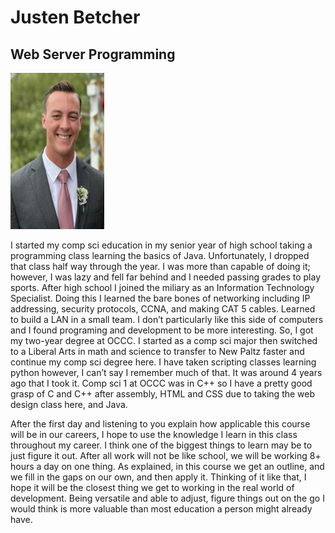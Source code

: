 # Justen Betcher
## Web Server Programming

<img src="IMG_2181.jpeg" alt="personal portait" height="250px" width="150px">

I started my comp sci education in my senior year of high school taking a programming class learning the basics of Java. Unfortunately, I dropped that class half way through the year. I was more than capable of doing it; however, I was lazy and fell far behind and I needed passing grades to play sports. After high school I joined the miliary as an Information Technology Specialist. Doing this I learned the bare bones of networking including IP addressing, security protocols, CCNA, and making CAT 5 cables. Learned to build a LAN in a small team. I don’t particularly like this side of computers and I found programing and development to be more interesting. So, I got my two-year degree at OCCC. I started as a comp sci major then switched to a Liberal Arts in math and science to transfer to New Paltz faster and continue my comp sci degree here. I have taken scripting classes learning python however, I can’t say I remember much of that. It was around 4 years ago that I took it. Comp sci 1 at OCCC was in C++ so I have a pretty good grasp of C and C++ after assembly, HTML and CSS due to taking the web design class here, and Java.

After the first day and listening to you explain how applicable this course will be in our careers, I hope to use the knowledge I learn in this class throughout my career. I think one of the biggest things to learn may be to just figure it out. After all work will not be like school, we will be working 8+ hours a day on one thing. As explained, in this course we get an outline, and we fill in the gaps on our own, and then apply it. Thinking of it like that, I hope it will be the closest thing we get to working in the real world of development. Being versatile and able to adjust, figure things out on the go I would think is more valuable than most education a person might already have.

